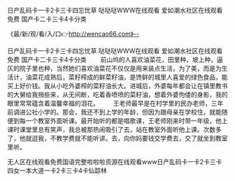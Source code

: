 日产乱码卡一卡2卡三卡四忘忧草
哒哒哒WWW在线观看
爱如潮水社区在线观看免费
国产卡二卡三卡4卡分类


《最/新/观/看/入/口👉http://wencao66.com》--

日产乱码卡一卡2卡三卡四忘忧草
哒哒哒WWW在线观看
爱如潮水社区在线观看免费
国产卡二卡三卡4卡分类
　　前山坞的人喜欢油菜花，田里种，坡上种，逼仄的院子里也种，当然她们喜欢油菜花不仅仅是用来装点生活，为了美，而是为生活计，油菜花成熟后，菜籽榨成的鲜菜籽油，是馋鲜的城里人喜爱的绿色食品，能买上好价钱。我从小吃外婆榨的菜籽油长大。进城后，外婆每年都会让在镇里教书的大舅给我捎些来，从无间断，吃着香喷喷的菜籽油，想着外婆佝偻的身影，我的眼里常常蕴含着温馨幸福的泪花。
　　王老师最早是在村学里的民办老师，三年前调进公社小学的。那会，我还不到上学的年龄，但因为跟母亲在学校住，就能随便到每一个教室外面听课。最开始听的都是唱歌课，王老师刚来时带一年级，他上课时课堂里总有笑声，我总被那热闹吸引了去，站在教室外面听他上课。次数多了，他就逗我，不教学费就不能听讲。去，向你妈要钱交学费去，交了就坐到教室里听。





无人区在线观看免费国语完整啦啦啦资源在线观看www日产乱码卡一卡2卡三卡四女一本大道一卡2卡三卡4卡仙踪林
